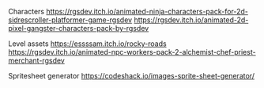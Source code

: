 Characters
https://rgsdev.itch.io/animated-ninja-characters-pack-for-2d-sidrescroller-platformer-game-rgsdev
https://rgsdev.itch.io/animated-2d-pixel-gangster-characters-pack-by-rgsdev 

Level assets
https://essssam.itch.io/rocky-roads 
https://rgsdev.itch.io/animated-npc-workers-pack-2-alchemist-chef-priest-merchant-rgsdev

Spritesheet generator
https://codeshack.io/images-sprite-sheet-generator/
